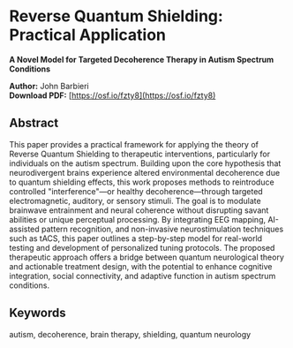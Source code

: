 # Reverse Quantum Shielding: Practical Application

**A Novel Model for Targeted Decoherence Therapy in Autism Spectrum Conditions**

**Author:** John Barbieri  
**Download PDF:** [https://osf.io/fzty8](https://osf.io/fzty8)

## Abstract

This paper provides a practical framework for applying the theory of Reverse Quantum Shielding to therapeutic interventions, particularly for individuals on the autism spectrum. Building upon the core hypothesis that neurodivergent brains experience altered environmental decoherence due to quantum shielding effects, this work proposes methods to reintroduce controlled "interference"—or healthy decoherence—through targeted electromagnetic, auditory, or sensory stimuli. The goal is to modulate brainwave entrainment and neural coherence without disrupting savant abilities or unique perceptual processing. By integrating EEG mapping, AI-assisted pattern recognition, and non-invasive neurostimulation techniques such as tACS, this paper outlines a step-by-step model for real-world testing and development of personalized tuning protocols. The proposed therapeutic approach offers a bridge between quantum neurological theory and actionable treatment design, with the potential to enhance cognitive integration, social connectivity, and adaptive function in autism spectrum conditions.

## Keywords

autism, decoherence, brain therapy, shielding, quantum neurology
